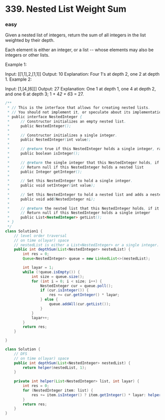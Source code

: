 # 339. Nested List Weight Sum
### easy
Given a nested list of integers, return the sum of all integers in the list weighted by their depth.

Each element is either an integer, or a list -- whose elements may also be integers or other lists.

Example 1:

Input: [[1,1],2,[1,1]]
Output: 10 
Explanation: Four 1's at depth 2, one 2 at depth 1.
Example 2:

Input: [1,[4,[6]]]
Output: 27 
Explanation: One 1 at depth 1, one 4 at depth 2, and one 6 at depth 3; 1 + 4*2 + 6*3 = 27.

```java
/**
 * // This is the interface that allows for creating nested lists.
 * // You should not implement it, or speculate about its implementation
 * public interface NestedInteger {
 *     // Constructor initializes an empty nested list.
 *     public NestedInteger();
 *
 *     // Constructor initializes a single integer.
 *     public NestedInteger(int value);
 *
 *     // @return true if this NestedInteger holds a single integer, rather than a nested list.
 *     public boolean isInteger();
 *
 *     // @return the single integer that this NestedInteger holds, if it holds a single integer
 *     // Return null if this NestedInteger holds a nested list
 *     public Integer getInteger();
 *
 *     // Set this NestedInteger to hold a single integer.
 *     public void setInteger(int value);
 *
 *     // Set this NestedInteger to hold a nested list and adds a nested integer to it.
 *     public void add(NestedInteger ni);
 *
 *     // @return the nested list that this NestedInteger holds, if it holds a nested list
 *     // Return null if this NestedInteger holds a single integer
 *     public List<NestedInteger> getList();
 * }
 */
class Solution1 {
    // level order traversal
    // on time o(layar) space
    // nestedList is either a List<NestedInteger> or a single integer.
    public int depthSum(List<NestedInteger> nestedList) {
        int res = 0;
        Queue<NestedInteger> queue = new LinkedList<>(nestedList);

        int layar = 1;
        while (!queue.isEmpty()) {
            int size = queue.size();
            for (int i = 0; i < size; i++) {
                NestedInteger cur = queue.poll();
                if (cur.isInteger()) {
                    res += cur.getInteger() * layar;
                } else {
                    queue.addAll(cur.getList());
                }
            }
            layar++;
        }
        return res;
    }

}

class Solution {
    // DFS
    // on time o(layar) space
    public int depthSum(List<NestedInteger> nestedList) {
        return helper(nestedList, 1);
    }
    
    private int helper(List<NestedInteger> list, int layar) {
        int res = 0;
        for (NestedInteger item: list) {
            res += item.isInteger() ? item.getInteger() * layar: helper(item.getList(), layar+1);
        }
        return res;
    }
}
```